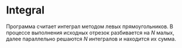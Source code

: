 # Integral

Программа считает интеграл методом левых прямоугольников. 
В процессе выполнения исходных отрезок разбивается на *N* малых, далее параллельно решаются *N* интегралов и находится их сумма.
